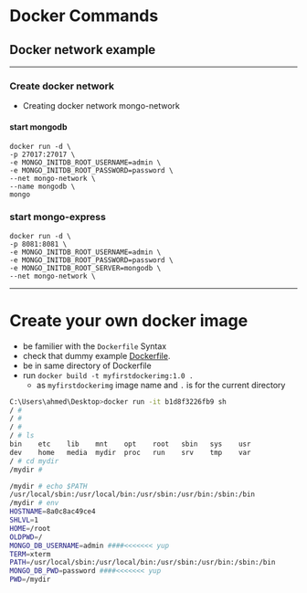 # Docker Commands

## Docker network example
-----

### Create docker network
- Creating docker network  mongo-network

#### start mongodb
``` docker
docker run -d \
-p 27017:27017 \
-e MONGO_INITDB_ROOT_USERNAME=admin \
-e MONGO_INITDB_ROOT_PASSWORD=password \
--net mongo-network \
--name mongodb \
mongo
```

### start mongo-express
```docker 
docker run -d \
-p 8081:8081 \ 
-e MONGO_INITDB_ROOT_USERNAME=admin \
-e MONGO_INITDB_ROOT_PASSWORD=password \
-e MONGO_INITDB_ROOT_SERVER=mongodb \
--net mongo-network \

```

----
# Create your own docker image

- be familier with the `Dockerfile` Syntax
- check that dummy example [Dockerfile](Dockerfile).
- be in same directory of Dockerfile
- run `docker build -t myfirstdockerimg:1.0 .`
    - as `myfirstdockerimg` image name and `.` is for the current directory

```bash
C:\Users\ahmed\Desktop>docker run -it b1d8f3226fb9 sh
/ #
/ #
/ #
/ # ls
bin    etc    lib    mnt    opt    root   sbin   sys    usr
dev    home   media  mydir  proc   run    srv    tmp    var
/ # cd mydir
/mydir #
```
```bash
/mydir # echo $PATH
/usr/local/sbin:/usr/local/bin:/usr/sbin:/usr/bin:/sbin:/bin
/mydir # env
HOSTNAME=8a0c8ac49ce4
SHLVL=1
HOME=/root
OLDPWD=/
MONGO_DB_USERNAME=admin ####<<<<<<< yup
TERM=xterm
PATH=/usr/local/sbin:/usr/local/bin:/usr/sbin:/usr/bin:/sbin:/bin
MONGO_DB_PWD=password ####<<<<<<< yup
PWD=/mydir 
```